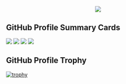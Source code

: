 <h1 align="center">
    <img src="https://readme-typing-svg.herokuapp.com/?font=Monaspace&size=40&center=true&vCenter=true&width=500&height=100&duration=4000&lines=Hi+There!+👋;+I'm+Masato+Yamamoto!;" />
</h1>

## GitHub Profile Summary Cards
![](https://github-profile-summary-cards.vercel.app/api/cards/profile-details?username=yamamoto99&count_private=true&theme=github_dark)
![](https://github-profile-summary-cards.vercel.app/api/cards/repos-per-language?username=yamamoto99&count_private=true&theme=github_dark)
![](https://github-profile-summary-cards.vercel.app/api/cards/most-commit-language?username=yamamoto99&count_private=true&theme=github_dark)
![](http://github-profile-summary-cards.vercel.app/api/cards/stats?username=yamamoto99&theme=github_dark)


## GitHub Profile Trophy
[![trophy](https://github-profile-trophy.vercel.app/?username=yamamoto99)](https://github.com/yamamoto99/github-profile-trophy)

<!--
**yamamoto99/yamamoto99** is a ✨ _special_ ✨ repository because its `README.md` (this file) appears on your GitHub profile.

Here are some ideas to get you started:

- 🔭 I’m currently working on ...
- 🌱 I’m currently learning ...
- 👯 I’m looking to collaborate on ...
- 🤔 I’m looking for help with ...
- 💬 Ask me about ...
- 📫 How to reach me: ...
- 😄 Pronouns: ...
- ⚡ Fun fact: ...
-->
